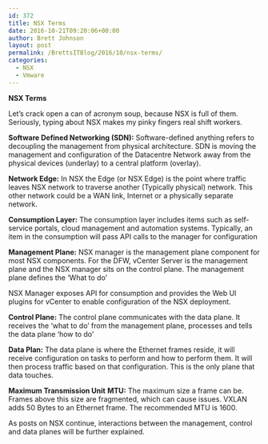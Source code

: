 ```yaml
---
id: 372
title: NSX Terms
date: 2016-10-21T09:20:06+00:00
author: Brett Johnson
layout: post
permalink: /BrettsITBlog/2016/10/nsx-terms/
categories:
  - NSX
  - Vmware
---
```

**NSX Terms**

Let’s crack open a can of acronym soup, because NSX is full of them. Seriously, typing about NSX makes my pinky fingers real shift workers.

**Software Defined Networking (SDN):** Software-defined anything refers to decoupling the management from physical architecture. SDN is moving the management and configuration of the Datacentre Network away from the physical devices (underlay) to a central platform (overlay).

**Network Edge:** In NSX the Edge (or NSX Edge) is the point where traffic leaves NSX network to traverse another (Typically physical) network. This other network could be a WAN link, Internet or a physically separate network.

**Consumption Layer:** The consumption layer includes items such as self-service portals, cloud management and automation systems. Typically, an item in the consumption will pass API calls to the manager for configuration

**Management Plane:** NSX manager is the management plane component for most NSX components. For the DFW, vCenter Server is the management plane and the NSX manager sits on the control plane. The management plane defines the ‘What to do’

NSX Manager exposes API for consumption and provides the Web UI plugins for vCenter to enable configuration of the NSX deployment.

**Control Plane:** The control plane communicates with the data plane. It receives the ‘what to do’ from the management plane, processes and tells the data plane ‘how to do’

**Data Plan:** The data plane is where the Ethernet frames reside, it will receive configuration on tasks to perform and how to perform them. It will then process traffic based on that configuration. This is the only plane that data touches.

**Maximum Transmission Unit** **MTU:** The maximum size a frame can be. Frames above this size are fragmented, which can cause issues. VXLAN adds 50 Bytes to an Ethernet frame. The recommended MTU is 1600.

As posts on NSX continue, interactions between the management, control and data planes will be further explained.